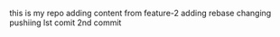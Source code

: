 this is my repo
adding content from feature-2
adding rebase
changing
pushiing
lst comit
2nd commit

